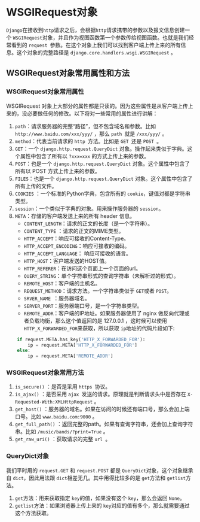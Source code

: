 # WSGIRequest对象

`Django`在接收到`http`请求之后，会根据`http`请求携带的参数以及报文信息创建一个 `WSGIRequest`对象，并且作为视图函数第一个参数传给视图函数。也就是我们经常看到的 `request `参数。在这个对象上我们可以找到客户端上传上来的所有信息。这个对象的完整路径是 `django.core.handlers.wsgi.WSGIRequest` 。

## WSGIRequest对象常用属性和方法

### WSGIRequest对象常用属性

WSGIRequest 对象上大部分的属性都是只读的。因为这些属性是从客户端上传上来的，没必要做任何的修改。以下将对一些常用的属性进行讲解：
1. `path`：请求服务器的完整“路径”，但不包含域名和参数。比如 `http://www.baidu.com/xxx/yyy/` ，那么 `path `就是 `/xxx/yyy/` 。
2. `method`：代表当前请求的 `http `方法。比如是 `GET `还是 `POST `。
3. `GET`：一个 `django.http.request.QueryDict` 对象。操作起来类似于字典。这个属性中包含了所有以 `?xxx=xxx` 的方式上传上来的参数。
4. `POST`：也是一个 `django.http.request.QueryDict` 对象。这个属性中包含了所有以 POST 方式上传上来的参数。
5. `FILES`：也是一个 `django.http.request.QueryDict` 对象。这个属性中包含了所有上传的文件。
6. `COOKIES` ：一个标准的Python字典，包含所有的 `cookie`，键值对都是字符串类型。
7. `session`：一个类似于字典的对象。用来操作服务器的 `session`。
8. `META`：存储的客户端发送上来的所有 header 信息。
    +  `CONTENT_LENGTH`：请求的正文的长度（是一个字符串）。
    +  `CONTENT_TYPE` ：请求的正文的MIME类型。
    + `HTTP_ACCEPT`：响应可接收的Content-Type。
    + `HTTP_ACCEPT_ENCODING`：响应可接收的编码。
    + `HTTP_ACCEPT_LANGUAGE`： 响应可接收的语言。
    + `HTTP_HOST`：客户端发送的HOST值。
    + `HTTP_REFERER`：在访问这个页面上一个页面的url。
    + `QUERY_STRING`：单个字符串形式的查询字符串（未解析过的形式）。
    + `REMOTE_HOST`：客户端的主机名。
    + `REQUEST_METHOD`：请求方法。一个字符串类似于 `GET`或者 `POST`。
    + `SRVER_NAME `：服务器域名。
    + `SERVER_PORT`：服务器端口号，是一个字符串类型。
    + `REMOTE_ADDR`：客户端的IP地址。如果服务器使用了 nginx 做反向代理或者负载均衡，那么这个值返回的是 127.0.0.1 ，这时候可以使用 `HTTP_X_FORWARDED_FOR`来获取，所以获取 `ip`地址的代码片段如下:

```python
    if request.META.has_key('HTTP_X_FORWARDED_FOR'):
        ip = request.META['HTTP_X_FORWARDED_FOR']
    else:
        ip = request.META['REMOTE_ADDR']
```


### WSGIRequest对象常用方法

1. `is_secure()` ：是否是采用 `https `协议。
2. `is_ajax()` ：是否采用 `ajax `发送的请求。原理就是判断请求头中是否存在 `X-Requested-With:XMLHttpRequest` 。
3. `get_host()` ：服务器的域名。如果在访问的时候还有端口号，那么会加上端口号。比如 `www.baidu.com:9000` 。
4. `get_full_path()` ：返回完整的path。如果有查询字符串，还会加上查询字符串。比如 `/music/bands/?print=True` 。
5. `get_raw_uri()` ：获取请求的完整 `url `。

### QueryDict对象

我们平时用的 `request.GET` 和 `request.POST` 都是 `QueryDict`对象，这个对象继承自 `dict`，因此用法跟 `dict`相差无几。其中用得比较多的是 `get`方法和 `getlist`方法。
1. `get`方法：用来获取指定 `key`的值，如果没有这个 `key`，那么会返回 `None`。
2. `getlist`方法：如果浏览器上传上来的 `key`对应的值有多个，那么就需要通过这个方法获取。
